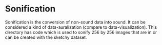 # Sonification

Sonification is the conversion of non-sound data into sound. It can be considered a kind of data-auralization (compare to data-visualization). This directory has code which is used to sonify 256 by 256 images that are in or can be created with the sketchy dataset. 
